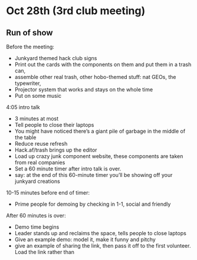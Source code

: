 # Oct 28th (3rd club meeting)

## Run of show 

Before the meeting:

- Junkyard themed hack club signs 
- Print out the cards with the components on them and put them in a trash can,
-  assemble other real trash, other hobo-themed stuff: nat GEOs, the typewriter, 
- Projector system that works and stays on the whole time 
- Put on some music

4:05 intro talk 
- 3 minutes at most 
- Tell people to close their laptops 
- You might have noticed there’s a giant pile of garbage in the middle of the table 
- Reduce reuse refresh 
- Hack.af/trash brings up the editor 
- Load up crazy junk component website, these components are taken from real companies 
- Set a 60 minute timer after intro talk is over. 
- say: at the end of this 60-minute timer you’ll be showing off your junkyard creations 

10-15 minutes before end of timer:
- Prime people for demoing by checking in 1-1, social and friendly 

After 60 minutes is over: 
- Demo time begins 
- Leader stands up and reclaims the space, tells people to close laptops
- Give an example demo: model it, make it funny and pitchy 
- give an example of sharing the link, then pass it off to the first volunteer. Load the link rather than 
